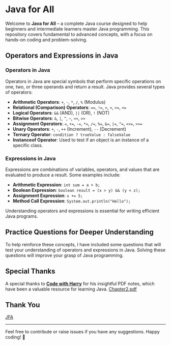 # Java for All

Welcome to **Java for All** – a complete Java course designed to help beginners and intermediate learners master Java programming. This repository covers fundamental to advanced concepts, with a focus on hands-on coding and problem-solving.

## Operators and Expressions in Java

### **Operators in Java**
Operators in Java are special symbols that perform specific operations on one, two, or three operands and return a result. Java provides several types of operators:

- **Arithmetic Operators**: `+`, `-`, `*`, `/`, `%` (Modulus)
- **Relational (Comparison) Operators**: `==`, `!=`, `>`, `<`, `>=`, `<=`
- **Logical Operators**: `&&` (AND), `||` (OR), `!` (NOT)
- **Bitwise Operators**: `&`, `|`, `^`, `~`, `<<`, `>>`
- **Assignment Operators**: `=`, `+=`, `-=`, `*=`, `/=`, `%=`, `&=`, `|=`, `^=`, `<<=`, `>>=`
- **Unary Operators**: `+`, `-`, `++` (Increment), `--` (Decrement)
- **Ternary Operator**: `condition ? trueValue : falseValue`
- **Instanceof Operator**: Used to test if an object is an instance of a specific class.

### **Expressions in Java**
Expressions are combinations of variables, operators, and values that are evaluated to produce a result. Some examples include:

- **Arithmetic Expression**: `int sum = a + b;`
- **Boolean Expression**: `boolean result = (x > y) && (y < z);`
- **Assignment Expression**: `x += 5;`
- **Method Call Expression**: `System.out.println("Hello");`

Understanding operators and expressions is essential for writing efficient Java programs.

## Practice Questions for Deeper Understanding
To help reinforce these concepts, I have included some questions that will test your understanding of operators and expressions in Java. Solving these questions will improve your grasp of Java programming.

## Special Thanks
A special thanks to [**Code with Harry**](https://www.youtube.com/@CodeWithHarry) for his insightful PDF notes, which have been a valuable resource for learning Java.
[Chapter2.pdf](https://github.com/user-attachments/files/18621924/Chapter2.pdf)

## Thank You
[JFA](https://github.com/abhinandan2540)

---
Feel free to contribute or raise issues if you have any suggestions. Happy coding! 🚀
